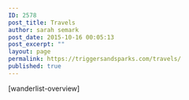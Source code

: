 ```yaml
---
ID: 2578
post_title: Travels
author: sarah semark
post_date: 2015-10-16 00:05:13
post_excerpt: ""
layout: page
permalink: https://triggersandsparks.com/travels/
published: true
---
```

[wanderlist-overview]